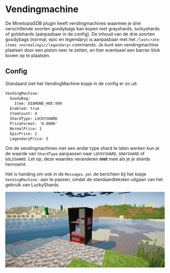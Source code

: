# Vendingmachine

De MinetopiaSDB plugin heeft vendingmachines waarmee je drie verschillende soorten goodybags kan kopen met grayshards, luckyshards of goldshards (aanpasbaar in de config).
De inhoud van de drie soorten goodybags (normal, epic en legendary) is aanpasbaar met het ``/lootcrate items <normal/epic/legendary>`` commando.
Je kunt een vendingmachine plaatsen door een piston neer te zetten, en hier eventueel een barrier blok boven op te plaatsen.

## Config
Standaard ziet het VendingMachine kopje in de config er zo uit: 
```
VendingMachine:
  GoodyBag:
    Item: DIAMOND_HOE:999
  Enabled: true
  ItemCount: 4
  ShardType: LUCKYSHARD
  PriceFormat: '0.0000'
  NormalPrice: 1
  EpicPrice: 2
  LegendaryPrice: 5
```
Om de vendingmachines met een ander type shard te laten werken kun je de waarde van ``ShardType`` aanpassen naar ``LUCKYSHARD``, ``GRAYSHARD`` of ``GOLDSHARD``. Let op, deze waardes veranderen **niet** mee als je je shards hernoemt.

Het is handing om ook in de ``Messages.yml`` de berichten bij het kopje ``VendingMachine:`` aan te passen, omdat de standaardteksten uitgaan van het gebruik van LuckyShards.

![Vendingmacine](./vendingmachine.png)
